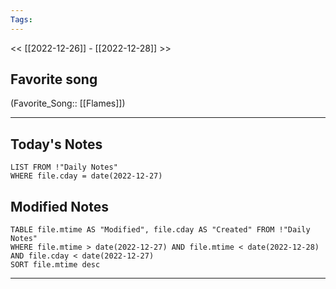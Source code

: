 ```yaml
---
Tags:
---
```

<< [[2022-12-26]] - [[2022-12-28]] >>
## Favorite song
(Favorite_Song:: [[Flames]])
___
## Today's Notes
```dataview
LIST FROM !"Daily Notes"
WHERE file.cday = date(2022-12-27)
```
## Modified Notes
```dataview
TABLE file.mtime AS "Modified", file.cday AS "Created" FROM !"Daily Notes" 
WHERE file.mtime > date(2022-12-27) AND file.mtime < date(2022-12-28) AND file.cday < date(2022-12-27)
SORT file.mtime desc
```
___
